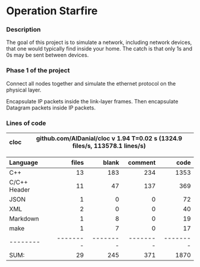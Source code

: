 # Operation Starfire

### Description

The goal of this project is to simulate a network, including network devices, that one would typically find inside your home. The catch is that only 1s and 0s may be sent between devices.

### Phase 1 of the project

Connect all nodes together and simulate the ethernet protocol on the physical layer.

Encapsulate IP packets inside the link-layer frames. Then encapsulate Datagram packets inside IP packets.

### Lines of code

cloc|github.com/AlDanial/cloc v 1.94  T=0.02 s (1324.9 files/s, 113578.1 lines/s)
--- | ---

Language|files|blank|comment|code
:-------|-------:|-------:|-------:|-------:
C++|13|183|234|1353
C/C++ Header|11|47|137|369
JSON|1|0|0|72
XML|2|0|0|40
Markdown|1|8|0|19
make|1|7|0|17
--------|--------|--------|--------|--------
SUM:|29|245|371|1870
